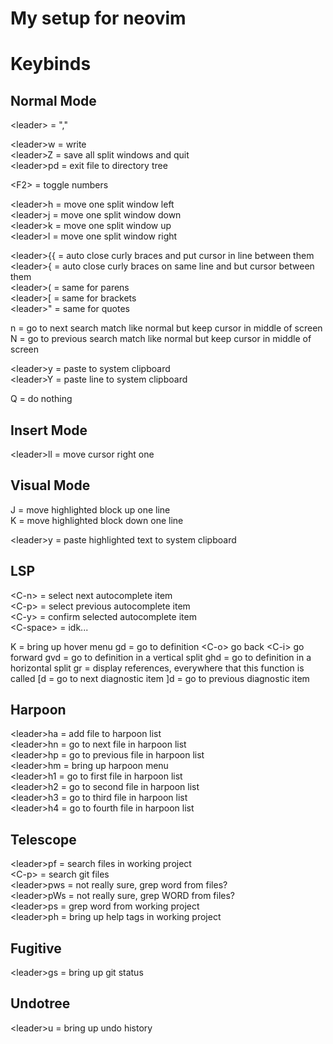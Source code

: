 # My setup for neovim

# Keybinds
## Normal Mode
\<leader\> = ","

\<leader\>w = write<br>
\<leader\>Z = save all split windows and quit  
\<leader\>pd = exit file to directory tree

\<F2\> = toggle numbers

\<leader\>h = move one split window left  
\<leader\>j = move one split window down  
\<leader\>k = move one split window up  
\<leader\>l = move one split window right

\<leader\>{{ = auto close curly braces and put cursor in line between them  
\<leader\>{ = auto close curly braces on same line and but cursor between them  
\<leader\>( = same for parens  
\<leader\>[ = same for brackets  
\<leader\>" = same for quotes

n = go to next search match like normal but keep cursor in middle of screen  
N = go to previous search match like normal but keep cursor in middle of screen

\<leader\>y = paste to system clipboard  
\<leader\>Y = paste line to system clipboard

Q = do nothing

## Insert Mode
\<leader\>ll = move cursor right one

## Visual Mode
J = move highlighted block up one line  
K = move highlighted block down one line

\<leader\>y = paste highlighted text to system clipboard

## LSP

\<C-n\> = select next autocomplete item  
\<C-p\> = select previous autocomplete item  
\<C-y\> = confirm selected autocomplete item  
\<C-space\> = idk...

K = bring up hover menu
gd = go to definition
    \<C-o\> go back
    \<C-i\> go forward
gvd = go to definition in a vertical split
ghd = go to definition in a horizontal split
gr = display references, everywhere that this function is called
\[d = go to next diagnostic item
\]d = go to previous diagnostic item

## Harpoon

\<leader\>ha = add file to harpoon list  
\<leader\>hn = go to next file in harpoon list  
\<leader\>hp = go to previous file in harpoon list  
\<leader\>hm = bring up harpoon menu  
\<leader\>h1 = go to first file in harpoon list  
\<leader\>h2 = go to second file in harpoon list  
\<leader\>h3 = go to third file in harpoon list  
\<leader\>h4 = go to fourth file in harpoon list

## Telescope

\<leader\>pf = search files in working project  
\<C-p\> = search git files  
\<leader\>pws = not really sure, grep word from files?  
\<leader\>pWs = not really sure, grep WORD from files?  
\<leader\>ps = grep word from working project  
\<leader\>ph = bring up help tags in working project

## Fugitive

\<leader\>gs = bring up git status

## Undotree

\<leader\>u = bring up undo history
